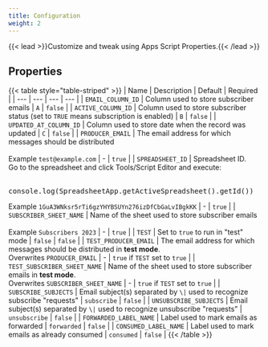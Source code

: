 ```yaml
---
title: Configuration
weight: 2
---
```


{{< lead >}}Customize and tweak using Apps Script Properties.{{< /lead >}}

## Properties

{{< table style="table-striped" >}}
| Name | Description | Default | Required |
| --- | --- | --- | --- |
| `EMAIL_COLUMN_ID` | Column used to store subscriber emails | `A` | `false` |
| `ACTIVE_COLUMN_ID` | Column used to store subscriber status (set to `TRUE` means subscription is enabled) | `B` | `false` |
| `UPDATED_AT_COLUMN_ID` | Column used to store date when the record was updated | `C` | `false` |
| `PRODUCER_EMAIL` | The email address for which messages should be distributed<br /><br />Example `test@example.com` | - | `true` |
| `SPREADSHEET_ID` | Spreadsheet ID. <br />Go to the spreadsheet and click Tools/Script Editor and execute:<br /><br /><pre>console.log(SpreadsheetApp.getActiveSpreadsheet().getId())</pre>Example `1GuA3WNksr5rTi6gzYHYBSUYn276izDfCbGaLvIBgkKK` | - | `true` |
| `SUBSCRIBER_SHEET_NAME` | Name of the sheet used to store subscriber emails<br /><br />Example `Subscribers 2023` | - | `true` |
| `TEST` | Set to `true` to run in "test" mode | `false` | `false` |
| `TEST_PRODUCER_EMAIL` | The email address for which messages should be distributed in **test mode**.<br />Overwrites `PRODUCER_EMAIL` | - | `true` if `TEST` set to `true` |
| `TEST_SUBSCRIBER_SHEET_NAME` | Name of the sheet used to store subscriber emails in **test mode**.<br />Overwrites `SUBSCRIBER_SHEET_NAME` | - | `true` if `TEST` set to `true` |
| `SUBSCRIBE_SUBJECTS` | Email subject(s) separated by `\|` used to recognize subscribe "requests" | `subscribe` | `false` |
| `UNSUBSCRIBE_SUBJECTS` | Email subject(s) separated by `\|` used to recognize unsubscribe "requests" | `unsubscribe` | `false` |
| `FORWARDED_LABEL_NAME` | Label used to mark emails as forwarded | `forwarded` | `false` |
| `CONSUMED_LABEL_NAME` | Label used to mark emails as already consumed | `consumed` | `false` |
{{< /table >}}
